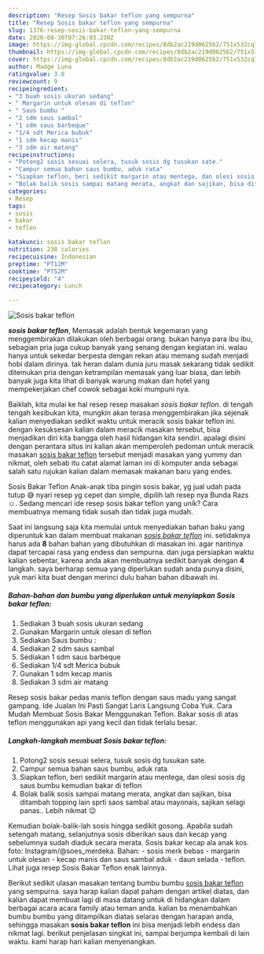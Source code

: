 ```yaml
---
description: "Resep Sosis bakar teflon yang sempurna"
title: "Resep Sosis bakar teflon yang sempurna"
slug: 1376-resep-sosis-bakar-teflon-yang-sempurna
date: 2020-08-30T07:26:03.230Z
image: https://img-global.cpcdn.com/recipes/8db2ac219d0625b2/751x532cq70/sosis-bakar-teflon-foto-resep-utama.jpg
thumbnail: https://img-global.cpcdn.com/recipes/8db2ac219d0625b2/751x532cq70/sosis-bakar-teflon-foto-resep-utama.jpg
cover: https://img-global.cpcdn.com/recipes/8db2ac219d0625b2/751x532cq70/sosis-bakar-teflon-foto-resep-utama.jpg
author: Madge Luna
ratingvalue: 3.8
reviewcount: 9
recipeingredient:
- "3 buah sosis ukuran sedang"
- " Margarin untuk olesan di teflon"
- " Saus bumbu "
- "2 sdm saus sambal"
- "1 sdm saus barbeque"
- "1/4 sdt Merica bubuk"
- "1 sdm kecap manis"
- "3 sdm air matang"
recipeinstructions:
- "Potong2 sosis sesuai selera, tusuk sosis dg tusukan sate."
- "Campur semua bahan saus bumbu, aduk rata"
- "Siapkan teflon, beri sedikit margarin atau mentega, dan olesi sosis dg saus bumbu kemudian bakar di teflon"
- "Bolak balik sosis sampai matang merata, angkat dan sajikan, bisa ditambah topping lain sprti saos sambal atau mayonais, sajikan selagi panas.. Lebih nikmat 😉"
categories:
- Resep
tags:
- sosis
- bakar
- teflon

katakunci: sosis bakar teflon 
nutrition: 238 calories
recipecuisine: Indonesian
preptime: "PT12M"
cooktime: "PT52M"
recipeyield: "4"
recipecategory: Lunch

---
```



![Sosis bakar teflon](https://img-global.cpcdn.com/recipes/8db2ac219d0625b2/751x532cq70/sosis-bakar-teflon-foto-resep-utama.jpg)

<b><i>sosis bakar teflon</i></b>, Memasak adalah bentuk kegemaran yang menggembirakan dilakukan oleh berbagai orang. bukan hanya para ibu ibu, sebagian pria juga cukup banyak yang senang dengan kegiatan ini. walau hanya untuk sekedar berpesta dengan rekan atau memang sudah menjadi hobi dalam dirinya. tak heran dalam dunia juru masak sekarang tidak sedikit ditemukan pria dengan ketrampilan memasak yang luar biasa, dan lebih banyak juga kita lihat di banyak warung makan dan hotel yang mempekerjakan chef cowok sebagai koki mumpuni nya.

Baiklah, kita mulai ke hal resep resep masakan <i>sosis bakar teflon</i>. di tengah tengah kesibukan kita, mungkin akan terasa menggembirakan jika sejenak kalian menyediakan sedikit waktu untuk meracik sosis bakar teflon ini. dengan kesuksesan kalian dalam meracik masakan tersebut, bisa menjadikan diri kita bangga oleh hasil hidangan kita sendiri. apalagi disini dengan perantara situs ini kalian akan memperoleh pedoman untuk meracik masakan <u>sosis bakar teflon</u> tersebut menjadi masakan yang yummy dan nikmat, oleh sebab itu catat alamat laman ini di komputer anda sebagai salah satu rujukan kalian dalam memasak makanan baru yang endes.

Sosis Bakar Teflon Anak-anak tiba pingin sosis bakar, yg jual udah pada tutup 😅 nyari resep yg cepet dan simple, dipilih lah resep nya Bunda Razs ☺. Sedang mencari ide resep sosis bakar teflon yang unik? Cara membuatnya memang tidak susah dan tidak juga mudah.


Saat ini langsung saja kita memulai untuk menyediakan bahan baku yang diperuntuk kan dalam membuat makanan <u><i>sosis bakar teflon</i></u> ini. setidaknya harus ada <b>8</b> bahan bahan yang dibutuhkan di masakan ini. agar nantinya dapat tercapai rasa yang endess dan sempurna. dan juga persiapkan waktu kalian sebentar, karena anda akan membuatnya sedikit banyak dengan <b>4</b> langkah. saya berharap semua yang diperlukan sudah anda punya disini, yuk mari kita buat dengan merinci dulu bahan bahan dibawah ini.

<!--inarticleads1-->

##### Bahan-bahan dan bumbu yang diperlukan untuk menyiapkan Sosis bakar teflon:

1. Sediakan 3 buah sosis ukuran sedang
1. Gunakan  Margarin untuk olesan di teflon
1. Sediakan  Saus bumbu :
1. Sediakan 2 sdm saus sambal
1. Sediakan 1 sdm saus barbeque
1. Sediakan 1/4 sdt Merica bubuk
1. Gunakan 1 sdm kecap manis
1. Sediakan 3 sdm air matang


Resep sosis bakar pedas manis teflon dengan saus madu yang sangat gampang. Ide Jualan Ini Pasti Sangat Laris Langsung Coba Yuk. Cara Mudah Membuat Sosis Bakar Menggunakan Teflon. Bakar sosis di atas teflon menggunakan api yang kecil dan tidak terlalu besar. 

<!--inarticleads2-->

##### Langkah-langkah membuat Sosis bakar teflon:

1. Potong2 sosis sesuai selera, tusuk sosis dg tusukan sate.
1. Campur semua bahan saus bumbu, aduk rata
1. Siapkan teflon, beri sedikit margarin atau mentega, dan olesi sosis dg saus bumbu kemudian bakar di teflon
1. Bolak balik sosis sampai matang merata, angkat dan sajikan, bisa ditambah topping lain sprti saos sambal atau mayonais, sajikan selagi panas.. Lebih nikmat 😉


Kemudian bolak-balik-lah sosis hingga sedikit gosong. Apabila sudah setengah matang, selanjutnya sosis diberikan saus dan kecap yang sebelumnya sudah diaduk secara merata. Sosis bakar kecap ala anak kos. foto: Instagram/@soes_merdeka. Bahan: - sosis merk bebas - margarin untuk olesan - kecap manis dan saus sambal aduk - daun selada - teflon. Lihat juga resep Sosis Bakar Teflon enak lainnya. 

Berikut sedikit ulasan masakan tentang bumbu bumbu <u>sosis bakar teflon</u> yang sempurna. saya harap kalian dapat paham dengan artikel diatas, dan kalian dapat membuat lagi di masa datang untuk di hidangkan dalam berbagai acara acara family atau teman anda. kalian bs menambahkan bumbu bumbu yang ditampilkan diatas selaras dengan harapan anda, sehingga masakan <b>sosis bakar teflon</b> ini bisa menjadi lebih endess dan nikmat lagi. berikut penjelasan singkat ini, sampai berjumpa kembali di lain waktu. kami harap hari kalian menyenangkan.

